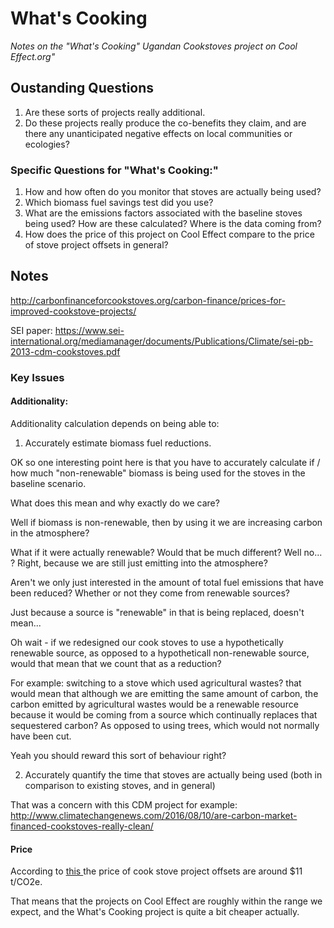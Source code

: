 # What's Cooking

_Notes on the "What's Cooking" Ugandan Cookstoves project on Cool Effect.org"_

## Oustanding Questions

1. Are these sorts of projects really additional.
2. Do these projects really produce the co-benefits they claim, and are there any unanticipated negative effects on local communities or ecologies?

### Specific Questions for "What's Cooking:"

1. How and how often do you monitor that stoves are actually being used?
2. Which biomass fuel savings test did you use?
3. What are the emissions factors associated with the baseline stoves being used? How are these calculated? Where is the data coming from?
4. How does the price of this project on Cool Effect compare to the price of stove project offsets in general?


## Notes

http://carbonfinanceforcookstoves.org/carbon-finance/prices-for-improved-cookstove-projects/

SEI paper: https://www.sei-international.org/mediamanager/documents/Publications/Climate/sei-pb-2013-cdm-cookstoves.pdf

### Key Issues

#### Additionality:

Additionality calculation depends on being able to:

1. Accurately estimate biomass fuel reductions.

OK so one interesting point here is that you have to accurately calculate if / how much "non-renewable" biomass is being used for the stoves in the baseline scenario.

What does this mean and why exactly do we care?

Well if biomass is non-renewable, then by using it we are increasing carbon in the atmosphere?

What if it were actually renewable? Would that be much different? Well no... ?  Right, because we are still just emitting into the atmosphere?

Aren't we only just interested in the amount of total fuel emissions that have been reduced? Whether or not they come from renewable sources? 

Just because a source is "renewable" in that is being replaced, doesn't mean...

Oh wait - if we redesigned our cook stoves to use a hypothetically renewable source, as opposed to a hypotheticall non-renewable source, would that mean that we count that as a reduction?

For example: switching to a stove which used agricultural wastes? that would mean that although we are emitting the same amount of carbon, the carbon emitted by agricultural wastes would be a renewable resource because it would be coming from a source which continually replaces that sequestered carbon? As opposed to using trees, which would not normally have been cut.

Yeah you should reward this sort of behaviour right?

2. Accurately quantify the time that stoves are actually being used (both in comparison to existing stoves, and in general)

That was a concern with this CDM project for example: http://www.climatechangenews.com/2016/08/10/are-carbon-market-financed-cookstoves-really-clean/

#### Price

According to [this ](http://carbonfinanceforcookstoves.org/carbon-finance/prices-for-improved-cookstove-projects/) the price of cook stove project offsets are around $11 t/CO2e.

That means that the projects on Cool Effect are roughly within the range we expect, and the What's Cooking project is quite a bit cheaper actually.



